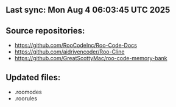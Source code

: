 ## Last sync: Mon Aug  4 06:03:45 UTC 2025

## Source repositories:
- https://github.com/RooCodeInc/Roo-Code-Docs
- https://github.com/aidrivencoder/Roo-Cline
- https://github.com/GreatScottyMac/roo-code-memory-bank

## Updated files:
- .roomodes
- .roorules

